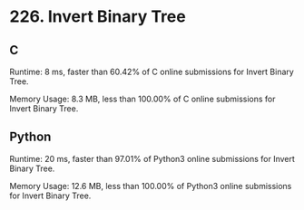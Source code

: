 # 226. Invert Binary Tree

## C

Runtime: 8 ms, faster than 60.42% of C online submissions for Invert Binary Tree.

Memory Usage: 8.3 MB, less than 100.00% of C online submissions for Invert Binary Tree.

## Python

Runtime: 20 ms, faster than 97.01% of Python3 online submissions for Invert Binary Tree.

Memory Usage: 12.6 MB, less than 100.00% of Python3 online submissions for Invert Binary Tree.
